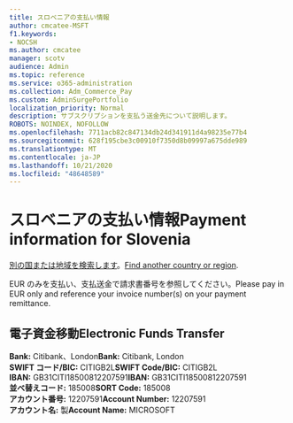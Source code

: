 ```yaml
---
title: スロベニアの支払い情報
author: cmcatee-MSFT
f1.keywords:
- NOCSH
ms.author: cmcatee
manager: scotv
audience: Admin
ms.topic: reference
ms.service: o365-administration
ms.collection: Adm_Commerce_Pay
ms.custom: AdminSurgePortfolio
localization_priority: Normal
description: サブスクリプションを支払う送金先について説明します。
ROBOTS: NOINDEX, NOFOLLOW
ms.openlocfilehash: 7711acb82c847134db24d341911d4a98235e77b4
ms.sourcegitcommit: 628f195cbe3c00910f7350d8b09997a675dde989
ms.translationtype: MT
ms.contentlocale: ja-JP
ms.lasthandoff: 10/21/2020
ms.locfileid: "48648589"
---
```

# <a name="payment-information-for-slovenia"></a><span data-ttu-id="1010f-103">スロベニアの支払い情報</span><span class="sxs-lookup"><span data-stu-id="1010f-103">Payment information for Slovenia</span></span>

<span data-ttu-id="1010f-104">[別の国または地域を検索します](../billing-and-payments/pay-for-your-subscription.md)。</span><span class="sxs-lookup"><span data-stu-id="1010f-104">[Find another country or region](../billing-and-payments/pay-for-your-subscription.md).</span></span>

<span data-ttu-id="1010f-105">EUR のみを支払い、支払送金で請求書番号を参照してください。</span><span class="sxs-lookup"><span data-stu-id="1010f-105">Please pay in EUR only and reference your invoice number(s) on your payment remittance.</span></span>

## <a name="electronic-funds-transfer"></a><span data-ttu-id="1010f-106">電子資金移動</span><span class="sxs-lookup"><span data-stu-id="1010f-106">Electronic Funds Transfer</span></span>

<span data-ttu-id="1010f-107">**Bank:** Citibank、London</span><span class="sxs-lookup"><span data-stu-id="1010f-107">**Bank:** Citibank, London</span></span>  
<span data-ttu-id="1010f-108">**SWIFT コード/BIC:** CITIGB2L</span><span class="sxs-lookup"><span data-stu-id="1010f-108">**SWIFT Code/BIC:** CITIGB2L</span></span>  
<span data-ttu-id="1010f-109">**IBAN:** GB31CITI18500812207591</span><span class="sxs-lookup"><span data-stu-id="1010f-109">**IBAN:** GB31CITI18500812207591</span></span>  
<span data-ttu-id="1010f-110">**並べ替えコード:** 185008</span><span class="sxs-lookup"><span data-stu-id="1010f-110">**SORT Code:** 185008</span></span>  
<span data-ttu-id="1010f-111">**アカウント番号:** 12207591</span><span class="sxs-lookup"><span data-stu-id="1010f-111">**Account Number:** 12207591</span></span>  
<span data-ttu-id="1010f-112">**アカウント名:** 製</span><span class="sxs-lookup"><span data-stu-id="1010f-112">**Account Name:** MICROSOFT</span></span>
